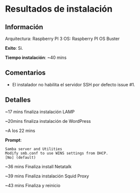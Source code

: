 # Resultados de instalación

## Información

Arquitectura: Raspberry PI 3
OS: Raspberry PI OS Buster

**Exito**: Si.

**Tiempo instalación**: ~40 mins


## Comentarios

* El instalador no habilita el servidor SSH por defecto issue #1.


## Detalles

~17 mins finaliza instalación LAMP

~20mins finaliza instalación de WordPress

~A los 22 mins

**Prompt**:

```
Samba server and Utilities
Modify smb.conf to use WINS settings from DHCP.
[No] (default)
```

~36 mins Finaliza install Netatalk

~39 mins Finaliza instalación Squid Proxy

~43 mins Finaliza y reinicio
